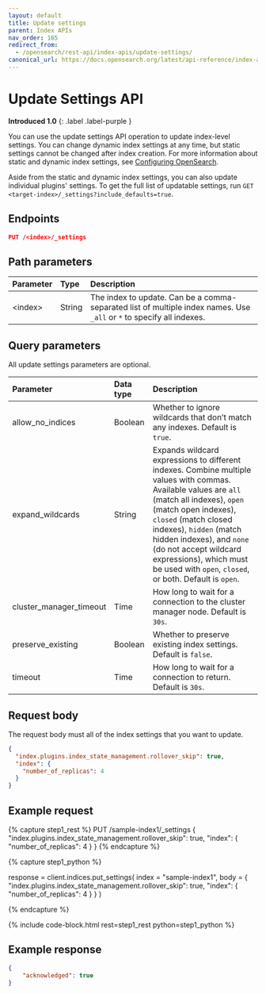 ```yaml
---
layout: default
title: Update settings
parent: Index APIs
nav_order: 165
redirect_from:
  - /opensearch/rest-api/index-apis/update-settings/
canonical_url: https://docs.opensearch.org/latest/api-reference/index-apis/update-settings/
---
```


# Update Settings API
**Introduced 1.0**
{: .label .label-purple }

You can use the update settings API operation to update index-level settings. You can change dynamic index settings at any time, but static settings cannot be changed after index creation. For more information about static and dynamic index settings, see [Configuring OpenSearch]({{site.url}}{{site.baseurl}}/install-and-configure/configuring-opensearch/index/).

Aside from the static and dynamic index settings, you can also update individual plugins' settings. To get the full list of updatable settings, run `GET <target-index>/_settings?include_defaults=true`.


## Endpoints

```json
PUT /<index>/_settings
```

## Path parameters

Parameter | Type | Description
:--- | :--- | :---
&lt;index&gt; | String | The index to update. Can be a comma-separated list of multiple index names. Use `_all` or `*` to specify all indexes.

## Query parameters

All update settings parameters are optional.

Parameter | Data type | Description
:--- | :--- | :---
allow_no_indices | Boolean | Whether to ignore wildcards that don’t match any indexes. Default is `true`.
expand_wildcards | String | Expands wildcard expressions to different indexes. Combine multiple values with commas. Available values are `all` (match all indexes), `open` (match open indexes), `closed` (match closed indexes), `hidden` (match hidden indexes), and `none` (do not accept wildcard expressions), which must be used with `open`, `closed`, or both. Default is `open`.
cluster_manager_timeout | Time | How long to wait for a connection to the cluster manager node. Default is `30s`.
preserve_existing | Boolean | Whether to preserve existing index settings. Default is `false`.
timeout | Time | How long to wait for a connection to return. Default is `30s`.

## Request body

The request body must all of the index settings that you want to update.

```json
{
  "index.plugins.index_state_management.rollover_skip": true,
  "index": {
    "number_of_replicas": 4
  }
}
```

## Example request

<!-- spec_insert_start
component: example_code
rest: PUT /sample-index1/_settings
body: |
{
  "index.plugins.index_state_management.rollover_skip": true,
  "index": {
    "number_of_replicas": 4
  }
}
-->
{% capture step1_rest %}
PUT /sample-index1/_settings
{
  "index.plugins.index_state_management.rollover_skip": true,
  "index": {
    "number_of_replicas": 4
  }
}
{% endcapture %}

{% capture step1_python %}


response = client.indices.put_settings(
  index = "sample-index1",
  body =   {
    "index.plugins.index_state_management.rollover_skip": true,
    "index": {
      "number_of_replicas": 4
    }
  }
)

{% endcapture %}

{% include code-block.html
    rest=step1_rest
    python=step1_python %}
<!-- spec_insert_end -->

## Example response

```json
{
    "acknowledged": true
}
```
